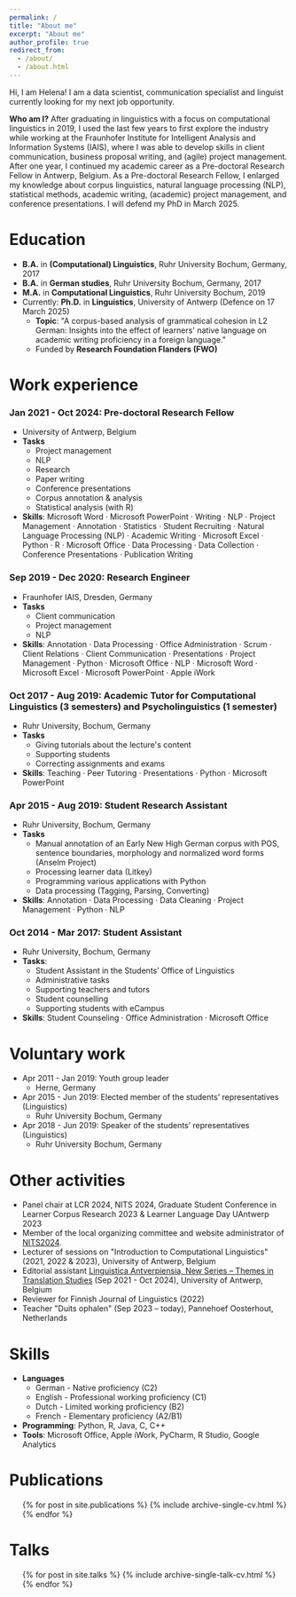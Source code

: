 ```yaml
---
permalink: /
title: "About me"
excerpt: "About me"
author_profile: true
redirect_from: 
  - /about/
  - /about.html
---
```

Hi, I am Helena! I am a data scientist, communication specialist and linguist currently looking for my next job opportunity.

**Who am I?** After graduating in linguistics with a focus on computational linguistics in 2019, I used the last few years to first explore the industry while working at the Fraunhofer Institute for Intelligent Analysis and Information Systems (IAIS), where I was able to develop skills in client communication, business proposal writing, and (agile) project management. After one year, I continued my academic career as a Pre-doctoral Research Fellow in Antwerp, Belgium. As a Pre-doctoral Research Fellow, I enlarged my knowledge about corpus linguistics, natural language processing (NLP), statistical methods, academic writing, (academic) project management, and conference presentations. I will defend my PhD in March 2025.

# Education
* **B.A.** in **(Computational) Linguistics**, Ruhr University Bochum, Germany, 2017
* **B.A.** in **German studies**, Ruhr University Bochum, Germany, 2017
* **M.A.** in **Computational Linguistics**, Ruhr University Bochum, 2019
* Currently: **Ph.D.** in **Linguistics**, University of Antwerp (Defence on 17 March 2025)
  * **Topic**: "A corpus-based analysis of grammatical cohesion in L2 German: Insights into the effect of learners' native language on academic writing proficiency in a foreign language."
  * Funded by **Research Foundation Flanders (FWO)**

# Work experience
### Jan 2021 - Oct 2024: Pre-doctoral Research Fellow 
* University of Antwerp, Belgium
* **Tasks**
  * Project management
  * NLP
  * Research
  * Paper writing
  * Conference presentations
  * Corpus annotation & analysis
  * Statistical analysis (with R)
* **Skills**: Microsoft Word · Microsoft PowerPoint · Writing · NLP · Project Management · Annotation · Statistics · Student Recruiting · Natural Language Processing (NLP) · Academic Writing · Microsoft Excel · Python · R · Microsoft Office · Data Processing · Data Collection · Conference Presentations · Publication Writing


### Sep 2019 - Dec 2020: Research Engineer
* Fraunhofer IAIS, Dresden, Germany
* **Tasks** 
  * Client communication
  * Project management
  * NLP
* **Skills**: Annotation · Data Processing · Office Administration · Scrum · Client Relations · Client Communication · Presentations · Project Management · Python · Microsoft Office · NLP · Microsoft Word · Microsoft Excel · Microsoft PowerPoint · Apple iWork



### Oct 2017 - Aug 2019: Academic Tutor for Computational Linguistics (3 semesters) and Psycholinguistics (1 semester)
* Ruhr University, Bochum, Germany
* **Tasks** 
  * Giving tutorials about the lecture's content
  * Supporting students 
  * Correcting assignments and exams 
* **Skills**: Teaching · Peer Tutoring · Presentations · Python · Microsoft PowerPoint
  

### Apr 2015 - Aug 2019: Student Research Assistant
  * Ruhr University, Bochum, Germany
  * **Tasks**
    * Manual annotation of an Early New High German corpus with POS, sentence boundaries, morphology and normalized word forms (Anselm Project)
    * Processing learner data (Litkey)
    * Programming various applications with Python
    * Data processing (Tagging, Parsing, Converting)
  * **Skills**: Annotation · Data Processing · Data Cleaning · Project Management · Python · NLP
 

### Oct 2014 - Mar 2017: Student Assistant
* Ruhr University, Bochum, Germany
* **Tasks**: 
  * Student Assistant in the Students’ Office of Linguistics
  * Administrative tasks 
  * Supporting teachers and tutors 
  * Student counselling 
  * Supporting students with eCampus
* **Skills**: Student Counseling · Office Administration · Microsoft Office

Voluntary work
======
* Apr 2011 - Jan 2019: Youth group leader
   * Herne, Germany
* Apr 2015 - Jun 2019: Elected member of the students’ representatives (Linguistics)
  * Ruhr University Bochum, Germany
* Apr 2018 - Jun 2019: Speaker of the students’ representatives (Linguistics)
  * Ruhr University Bochum, Germany
  
Other activities 
======
* Panel chair at LCR 2024, NITS 2024, Graduate Student Conference in Learner Corpus Research 2023 & Learner Language Day UAntwerp 2023
* Member of the local organizing committee and website administrator of [NITS2024](https://2024nits.github.io/index.html).
* Lecturer of sessions on "Introduction to Computational Linguistics" (2021, 2022 & 2023), University of Antwerp, Belgium
* Editorial assistant [Linguistica Antverpiensia, New Series – Themes in Translation Studies](https://lans-tts.uantwerpen.be/index.php/LANS-TTS) (Sep 2021 - Oct 2024), University of Antwerp, Belgium
* Reviewer for Finnish Journal of Linguistics (2022)
* Teacher "Duits ophalen" (Sep 2023 – today), Pannehoef Oosterhout, Netherlands


Skills
======
* **Languages**
    * German - Native proficiency (C2)
    * English - Professional working proficiency (C1)
    * Dutch - Limited working proficiency (B2)
    * French - Elementary proficiency (A2/B1)
* **Programming**: Python, R, Java, C, C++
* **Tools**: Microsoft Office, Apple iWork, PyCharm, R Studio, Google Analytics

Publications
======
  <ul>{% for post in site.publications %}
    {% include archive-single-cv.html %}
  {% endfor %}</ul>
  
Talks
======
  <ul>{% for post in site.talks %}
    {% include archive-single-talk-cv.html %}
  {% endfor %}</ul>

